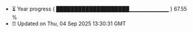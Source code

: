 - ⏳ Year progress { ████████████████████▁▁▁▁▁▁▁▁▁▁ } 67.55 %
- ⏰ Updated on Thu, 04 Sep 2025 13:30:31 GMT

